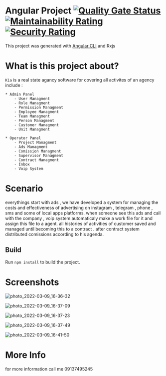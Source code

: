 # Angular Project [![Quality Gate Status](https://sonarcloud.io/api/project_badges/measure?project=FarCodeHub_Kia-Front&metric=alert_status)](https://sonarcloud.io/summary/new_code?id=FarCodeHub_Kia-Front) [![Maintainability Rating](https://sonarcloud.io/api/project_badges/measure?project=FarCodeHub_Kia-Front&metric=sqale_rating)](https://sonarcloud.io/summary/new_code?id=FarCodeHub_Kia-Front) [![Security Rating](https://sonarcloud.io/api/project_badges/measure?project=FarCodeHub_Kia-Front&metric=security_rating)](https://sonarcloud.io/summary/new_code?id=FarCodeHub_Kia-Front)

This project was generated with [Angular CLI](https://github.com/angular/angular-cli) and Rxjs

# What is this project about?

`Kia` is a real state agancy software for covering all activites of an agency include :

    * Admin Panel 
        - User Managment 
        - Role Managment
        - Permission Managment
        - Employee Managment
        - Team Managment
        - Person Managment
        - Customer Managment
        - Unit Managment
        
    * Operator Panel
        - Project Managment
        - Ads Managment
        - Comission Managment
        - Supervisor Managment
        - Contract Managment
        - Inbox
        - Voip System
        

# Scenario

everythings start with ads , we have developed a system for managing the costs and effectiveness of advertising on instagram , telegram , phone , sms and some of local apps platforms.
when someone see this ads and call with the company , voip system automaticaly make a work file for it and assign this file to a agent.
all histories of activities of customer saved and managed until becoming this to a contract . after contract system distributed comissions according to his agenda.

## Build

Run `npm install` to build the project.

# Screenshots


![photo_2022-03-09_16-36-32](https://user-images.githubusercontent.com/29880255/157447861-22f83878-61d1-49fe-a0ff-226916c79e5d.jpg)

![photo_2022-03-09_16-37-09](https://user-images.githubusercontent.com/29880255/157447886-08b60710-38c9-481e-9a28-be9b6629fd6b.jpg)

![photo_2022-03-09_16-37-23](https://user-images.githubusercontent.com/29880255/157447901-70d0c4fa-e090-49cc-b20b-2ca71438bb88.jpg)

![photo_2022-03-09_16-37-49](https://user-images.githubusercontent.com/29880255/157447947-d714aa31-33e7-4d04-82ac-39f1376faae4.jpg)

![photo_2022-03-09_16-41-50](https://user-images.githubusercontent.com/29880255/157448387-9c6982cd-ecbb-4779-b49f-4f4a5241e3d1.jpg)

# More Info
for more information call me 09137495245
 
